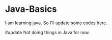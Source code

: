 # Java-Basics
I am learning java. So I'll update some codes here.

#update
Not doing things in Java for now.
